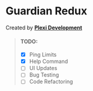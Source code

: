 # Guardian Redux

Created by [**Plexi Development**](https://discord.gg/plexidev)

> #### TODO:
> - [x] Ping Limits
> - [x] Help Command
> - [ ] UI Updates
> - [ ] Bug Testing
> - [ ] Code Refactoring
